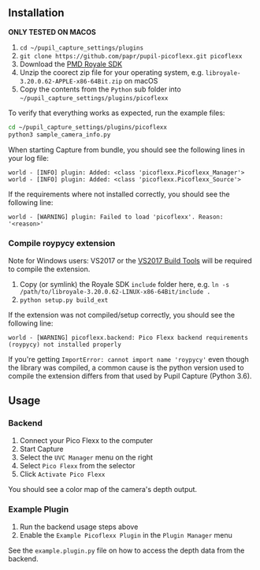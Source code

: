 ## Installation

**ONLY TESTED ON MACOS**

1. `cd ~/pupil_capture_settings/plugins`
1. `git clone https://github.com/papr/pupil-picoflexx.git picoflexx`
1. Download the [PMD Royale SDK](https://pmdtec.com/picofamily/software-download/)
1. Unzip the coorect zip file for your operating system, e.g. `libroyale-3.20.0.62-APPLE-x86-64Bit.zip` on macOS
1. Copy the contents from the `Python` sub folder into `~/pupil_capture_settings/plugins/picoflexx`

To verify that everything works as expected, run the example files:

```bash
cd ~/pupil_capture_settings/plugins/picoflexx
python3 sample_camera_info.py
```

When starting Capture from bundle, you should see the following lines in your log file:

```log
world - [INFO] plugin: Added: <class 'picoflexx.Picoflexx_Manager'>
world - [INFO] plugin: Added: <class 'picoflexx.Picoflexx_Source'>
```

If the requirements where not installed correctly, you should see the following line:
```log
world - [WARNING] plugin: Failed to load 'picoflexx'. Reason: '<reason>'
```

### Compile roypycy extension

Note for Windows users: VS2017 or the [VS2017 Build Tools](https://www.visualstudio.com/downloads/#build-tools-for-visual-studio-2017) will be required to compile the extension.

1. Copy (or symlink) the Royale SDK `include` folder here, e.g. `ln -s /path/to/libroyale-3.20.0.62-LINUX-x86-64Bit/include .`
1. `python setup.py build_ext`

If the extension was not compiled/setup correctly, you should see the following line:
```log
world - [WARNING] picoflexx.backend: Pico Flexx backend requirements (roypycy) not installed properly
```
If you're getting `ImportError: cannot import name 'roypycy'` even though the library was compiled, a common cause is the python version used to compile the extension differs from that used by Pupil Capture (Python 3.6).

## Usage

### Backend

1. Connect your Pico Flexx to the computer
1. Start Capture
1. Select the `UVC Manager` menu on the right
1. Select `Pico Flexx` from the selector
1. Click `Activate Pico Flexx`

You should see a color map of the camera's depth output.

### Example Plugin

1. Run the backend usage steps above
1. Enable the `Example Picoflexx Plugin` in the `Plugin Manager` menu

See the `example.plugin.py` file on how to access the depth data from the backend.